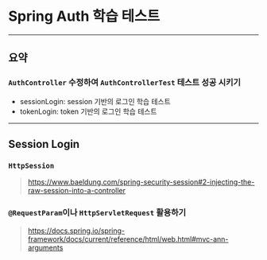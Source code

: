 # Spring Auth 학습 테스트

---

## 요약
### `AuthController` 수정하여 `AuthControllerTest` 테스트 성공 시키기
- sessionLogin: session 기반의 로그인 학습 테스트 
- tokenLogin: token 기반의 로그인 학습 테스트

---
## Session Login

### `HttpSession`
> https://www.baeldung.com/spring-security-session#2-injecting-the-raw-session-into-a-controller

### `@RequestParam`이나 `HttpServletRequest` 활용하기
> https://docs.spring.io/spring-framework/docs/current/reference/html/web.html#mvc-ann-arguments